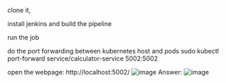 clone it,


install jenkins and build the pipeline

run the job

do the port forwarding between kubernetes host and pods
sudo kubectl port-forward service/calculator-service 5002:5002


open the webpage:
http://localhost:5002/
![image](https://github.com/user-attachments/assets/59682606-3020-4a07-a393-876f6dc19ec5)
Answer:
![image](https://github.com/user-attachments/assets/ed838dcb-1a44-4d7a-9f85-d91c014b903d)
